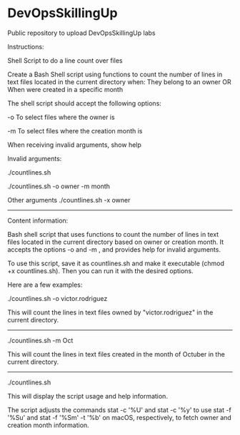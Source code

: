 # DevOpsSkillingUp
Public repository to upload DevOpsSkillingUp labs 

Instructions:

Shell Script to do a line count over files


Create a Bash Shell script using functions to count the number of lines in text files located in the current directory when:
They belong to an owner OR
When were created in a specific month

The shell script should accept the following options:

-o <owner>
To select files where the owner is <owner>

-m <month>
To select files where the creation month is <month>

When receiving invalid arguments, show help 

Invalid arguments:

./countlines.sh

./countlines.sh -o owner -m month

Other arguments
./countlines.sh -x owner

  --------------------------------------------------------------------------------------------
  
Content information:


Bash shell script that uses functions to count the number of lines in text files located in the current directory based on owner or creation month. It accepts the options -o <owner> and -m <month>, and provides help for invalid arguments.
  
  To use this script, save it as countlines.sh and make it executable (chmod +x countlines.sh). Then you can run it with the desired options. 
  
  Here are a few examples:
  
  ./countlines.sh -o victor.rodriguez
  
  This will count the lines in text files owned by "victor.rodriguez" in the current directory.
  
  --------------------------------------------------------------------------------------------
  
  ./countlines.sh -m Oct

  This will count the lines in text files created in the month of Octuber in the current directory.
  
  --------------------------------------------------------------------------------------------
  
  ./countlines.sh
  
  This will display the script usage and help information.

  The script adjusts the commands stat -c '%U' and stat -c '%y' to use stat -f '%Su' and stat -f '%Sm' -t '%b' on macOS, respectively, to fetch owner and creation month information.
